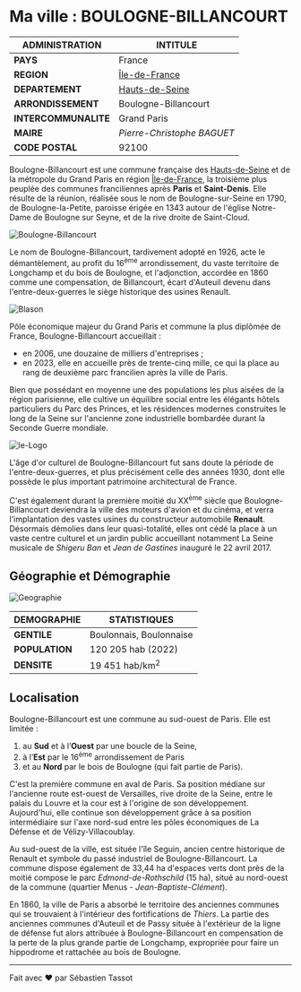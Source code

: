 # Ma ville : BOULOGNE-BILLANCOURT

|  ADMINISTRATION              |   INTITULE                            |
| -----------------------------| --------------------------------------|
| **PAYS**                     |   France                              |
| **REGION**                   |   [Île-de-France](ma-region.md)       |
| **DEPARTEMENT**              |   [Hauts-de-Seine](mon-departement.md)|
| **ARRONDISSEMENT**           |   Boulogne-Billancourt                |
| **INTERCOMMUNALITE**         |   Grand Paris                         |
| **MAIRE**                    |   *Pierre-Christophe BAGUET*          |
| **CODE POSTAL**              |   92100                               |

Boulogne-Billancourt est une commune française des [Hauts-de-Seine](mon-departement.md) et de la métropole du Grand Paris en région [Île-de-France](ma-region.md), la troisième plus peuplée des communes franciliennes après **Paris** et **Saint-Denis**. Elle résulte de la réunion, réalisée sous le nom de Boulogne-sur-Seine en 1790, de Boulogne-la-Petite, paroisse érigée en 1343 autour de l'église Notre-Dame de Boulogne sur Seyne, et de la rive droite de Saint-Cloud.

![Boulogne-Billancourt](https://otbb.org/wp-content/uploads/2025/01/9.-Q5-Centre-Ville-AdB-036-scaled.jpg "La Mairie")

Le nom de Boulogne-Billancourt, tardivement adopté en 1926, acte le démantèlement, au profit du 16<sup>ème</sup> arrondissement, du vaste territoire de Longchamp et du bois de Boulogne, et l'adjonction, accordée en 1860 comme une compensation, de Billancourt, écart d'Auteuil devenu dans l'entre-deux-guerres le siège historique des usines Renault.

![Blason](https://upload.wikimedia.org/wikipedia/commons/thumb/0/0a/Blason_Commune_Boulogne-Billancourt_FR92.svg/65px-Blason_Commune_Boulogne-Billancourt_FR92.svg.png "Blason de la ville de Boulogne-Billancourt")

Pôle économique majeur du Grand Paris et commune la plus diplômée de France, Boulogne-Billancourt accueillait :
- en 2006, une douzaine de milliers d'entreprises ;
- en 2023, elle en accueille près de trente-cinq mille, ce qui la place au rang de deuxième parc francilien après la ville de Paris.

Bien que possédant en moyenne une des populations les plus aisées de la région parisienne, elle cultive un équilibre social entre les élégants hôtels particuliers du Parc des Princes, et les résidences modernes construites le long de la Seine sur l'ancienne zone industrielle bombardée durant la Seconde Guerre mondiale.

![le-Logo](https://www.emploipublic.fr/mediatheque/8/0/7/000888708_200x200.png "Logo de la ville de Boulogne-Billancourt")

L'âge d'or culturel de Boulogne-Billancourt fut sans doute la période de l'entre-deux-guerres, et plus précisément celle des années 1930, dont elle possède le plus important patrimoine architectural de France.

C'est également durant la première moitié du XX<sup>ème</sup> siècle que Boulogne-Billancourt deviendra la ville des moteurs d'avion et du cinéma, et verra l'implantation des vastes usines du constructeur automobile **Renault**. Désormais démolies dans leur quasi-totalité, elles ont cédé la place à un vaste centre culturel et un jardin public accueillant notamment La Seine musicale de *Shigeru Ban* et *Jean de Gastines* inauguré le 22 avril 2017.

## Géographie et Démographie

![Geographie](https://maps.wikimedia.org/img/osm-intl,11,48.835277777778,2.2413888888889,300x300.png?lang=fr&domain=fr.wikipedia.org&title=Boulogne-Billancourt&revid=223538438&groups=_225503afe0f8c4a7f45599db69381bf43ba5ffe0 "Géographie de Boulogne-Billancourt")

|  DEMOGRAPHIE    |   STATISTIQUES             |
| ----------------| ---------------------------|
| **GENTILE**     |   Boulonnais, Boulonnaise  |
| **POPULATION**  |   120 205 hab (2022)       |
| **DENSITE**     |   19 451 hab/km<sup>2</sup>|

## Localisation

Boulogne-Billancourt est une commune au sud-ouest de Paris. Elle est limitée :

1. au **Sud** et à l’**Ouest** par une boucle de la Seine,
2. à l’**Est** par le 16<sup>ème</sup> arrondissement de Paris
3. et au **Nord** par le bois de Boulogne (qui fait partie de Paris).

C'est la première commune en aval de Paris. Sa position médiane sur l'ancienne route est-ouest de Versailles, rive droite de la Seine, entre le palais du Louvre et la cour est à l'origine de son développement. Aujourd'hui, elle continue son développement grâce à sa position intermédiaire sur l'axe nord-sud entre les pôles économiques de La Défense et de Vélizy-Villacoublay.

Au sud-ouest de la ville, est située l'île Seguin, ancien centre historique de Renault et symbole du passé industriel de Boulogne-Billancourt. La commune dispose également de 33,44 ha d'espaces verts dont près de la moitié compose le parc *Edmond-de-Rothschild* (15 ha), situé au nord-ouest de la commune (quartier Menus - *Jean-Baptiste-Clément*).

En 1860, la ville de Paris a absorbé le territoire des anciennes communes qui se trouvaient à l'intérieur des fortifications de *Thiers*. La partie des anciennes communes d'Auteuil et de Passy située à l'extérieur de la ligne de défense fut alors attribuée à Boulogne-Billancourt en compensation de la perte de la plus grande partie de Longchamp, expropriée pour faire un hippodrome et rattachée au bois de Boulogne.

---

Fait avec ❤️ par Sébastien Tassot